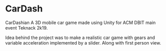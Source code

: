 # CarDash
CarDashian 
A 3D mobile car game made using Unity for ACM DBIT main event Teknack 2k19.

Idea behind the project was to make a realistic car game with gears and variable acceleration implemented by a slider. Along with first person view.
